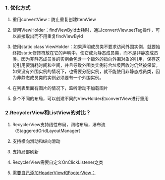 ### 1. 优化方式

1. 重用convertView：防止重复创建ItemView

2. 使用ViewHolder：findViewById太耗时，通过convertView.setTag操作，可以直接取出而不用重复findViewById

3. 使用static class ViewHolder：如果声明成员类不要求访问外围实例，就要始终把static修饰符放在它的声明中，使它成为静态成员类，而不是非静态成员类。因为非静态成员类的实例会包含一个额外的指向外围对象的引用，保存这份引用要消耗时间和空间，并且导致外围类实例符合垃圾回收时仍然被保留。如果没有外围实例的情况下，也需要分配实例，就不能使用非静态成员类，因为非静态成员类的实例必须要有一个外围实例。

4. 在列表里面有图片的情况下，监听滑动不加载图片

5. 多个不同的布局，可以创建不同的ViewHolder和convertView进行重用

### 2.RecyclerView和ListView的对比？

1. RecyclerView支持线性布局，网格布局，瀑布流（StaggeredGridLayoutManager）

2. 支持横向滑动和纵向滑动

3. 支持局部刷新

4. RecyclerView需要自定义OnClickListener之类

5. [需要自己添加HeaderView和FooterView：](http://blog.csdn.net/lmj623565791/article/details/51854533)



